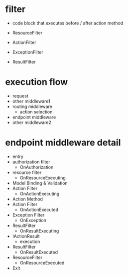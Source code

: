 # filter
- code block that executes before / after action method

- ResourceFilter
- ActionFilter
- ExceptionFilter
- ResultFilter

# execution flow
- request
- other middleware1
- routing middleware
  - action selection
- endpoint middleware
- other middleware2

# endpoint middleware detail
- entry
- authorization filter
  - OnAuthorization
- resource filter
  - OnResourceExecuting
- Model Binding & Validation
- Action Filter
  - OnActionExecuting
- Action Method
- Action Filter
  - OnActionExecuted
- Exception Filter
  - OnException
- ResultFilter
  - OnResultExecuting
- IActionResult
  - execution
- ResultFilter
  - OnResultExecuted
- ResourceFilter
  - OnResourceExecuted 
- Exit